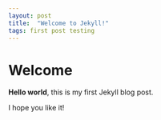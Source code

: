 ```yaml
---
layout: post
title:  "Welcome to Jekyll!"
tags: first post testing
---
```


# Welcome

**Hello world**, this is my first Jekyll blog post.

I hope you like it!